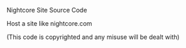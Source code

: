 Nightcore Site Source Code

Host a site like nightcore.com

(This code is copyrighted and any misuse will be dealt with)
